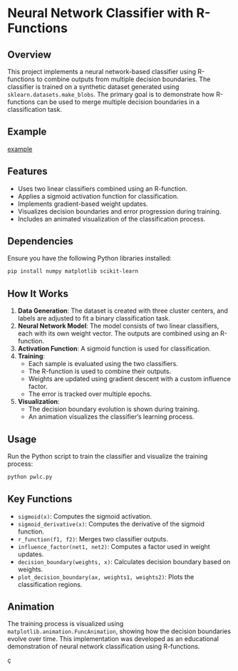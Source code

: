 # Neural Network Classifier with R-Functions

## Overview
This project implements a neural network-based classifier using R-functions to combine outputs from multiple decision boundaries. The classifier is trained on a synthetic dataset generated using `sklearn.datasets.make_blobs`. The primary goal is to demonstrate how R-functions can be used to merge multiple decision boundaries in a classification task.

## Example
[example](example.png)

## Features
- Uses two linear classifiers combined using an R-function.
- Applies a sigmoid activation function for classification.
- Implements gradient-based weight updates.
- Visualizes decision boundaries and error progression during training.
- Includes an animated visualization of the classification process.

## Dependencies
Ensure you have the following Python libraries installed:
```sh
pip install numpy matplotlib scikit-learn
```

## How It Works
1. **Data Generation**: The dataset is created with three cluster centers, and labels are adjusted to fit a binary classification task.
2. **Neural Network Model**: The model consists of two linear classifiers, each with its own weight vector. The outputs are combined using an R-function.
3. **Activation Function**: A sigmoid function is used for classification.
4. **Training**:
   - Each sample is evaluated using the two classifiers.
   - The R-function is used to combine their outputs.
   - Weights are updated using gradient descent with a custom influence factor.
   - The error is tracked over multiple epochs.
5. **Visualization**:
   - The decision boundary evolution is shown during training.
   - An animation visualizes the classifier’s learning process.

## Usage
Run the Python script to train the classifier and visualize the training process:
```sh
python pwlc.py
```

## Key Functions
- `sigmoid(x)`: Computes the sigmoid activation.
- `sigmoid_derivative(x)`: Computes the derivative of the sigmoid function.
- `r_function(f1, f2)`: Merges two classifier outputs.
- `influence_factor(net1, net2)`: Computes a factor used in weight updates.
- `decision_boundary(weights, x)`: Calculates decision boundary based on weights.
- `plot_decision_boundary(ax, weights1, weights2)`: Plots the classification regions.

## Animation
The training process is visualized using `matplotlib.animation.FuncAnimation`, showing how the decision boundaries evolve over time.
This implementation was developed as an educational demonstration of neural network classification using R-functions.

ç
